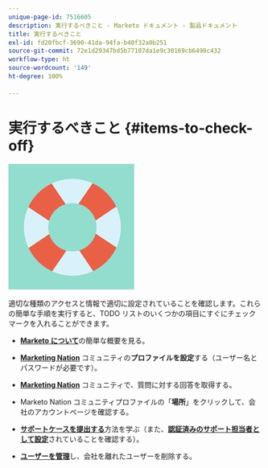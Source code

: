 ```yaml
---
unique-page-id: 7516605
description: 実行するべきこと - Marketo ドキュメント - 製品ドキュメント
title: 実行するべきこと
exl-id: fd20fbcf-3690-41da-94fa-b40f32a0b251
source-git-commit: 72e1d29347bd5b77107da1e9c30169cb6490c432
workflow-type: ht
source-wordcount: '149'
ht-degree: 100%

---
```


# 実行するべきこと {#items-to-check-off}

![](assets/life-preserver.jpg)

適切な種類のアクセスと情報で適切に設定されていることを確認します。これらの簡単な手順を実行すると、TODO リストのいくつかの項目にすぐにチェックマークを入れることができます。

* [**Marketo について**](https://pages2.marketo.com/demoFull.html)の簡単な概要を見る。

* [**Marketing Nation**](https://nation.marketo.com/) コミュニティの&#x200B;**プロファイルを設定**&#x200B;する（ユーザー名とパスワードが必要です）。

* [**Marketing Nation**](https://nation.marketo.com/t5/About-Community/ct-p/about-community) コミュニティで、質問に対する回答を取得する。

* Marketo Nation コミュニティプロファイルの「**場所**」をクリックして、会社のアカウントページを確認する。

* [**サポートケースを提出する**](https://nation.marketo.com/t5/Knowledgebase/Submitting-a-Support-Case-to-Marketo-Support/ta-p/252201)方法を学ぶ（また、[**認証済みのサポート担当者として設定**](https://nation.marketo.com/t5/Knowledgebase/Managing-Authorized-Support-Contacts/ta-p/254341)されていることを確認する）。

* [**ユーザーを管理**](/help/marketo/product-docs/administration/users-and-roles/managing-marketo-users.md)&#x200B;し、会社を離れたユーザーを削除する。

